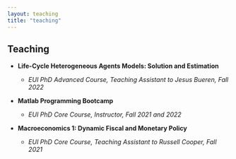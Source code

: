 ```yaml
---
layout: teaching
title: "teaching"
---
```


## Teaching

- **Life-Cycle Heterogeneous Agents Models: Solution and Estimation**
    - *EUI PhD Advanced Course, Teaching Assistant to Jesus Bueren, Fall 2022*
   
- **Matlab Programming Bootcamp**
    - *EUI PhD Core Course, Instructor, Fall 2021 and 2022* 

- **Macroeconomics 1: Dynamic Fiscal and Monetary Policy**
    - *EUI PhD Core Course, Teaching Assistant to Russell Cooper, Fall 2021*  


